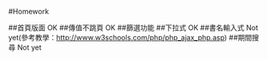 #Homework

##首頁版面 OK
##傳值不跳頁 OK
##篩選功能
    ##下拉式 OK
    ##書名輸入式 Not yet(參考教學：http://www.w3schools.com/php/php_ajax_php.asp)
    ##期間搜尋 Not yet
    
